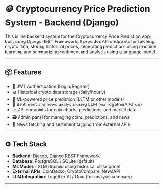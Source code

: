 # 🪙 Cryptocurrency Price Prediction System - Backend (Django)

This is the backend system for the Cryptocurrency Price Prediction App, built using Django REST Framework. It provides API endpoints for fetching crypto data, storing historical prices, generating predictions using machine learning, and summarizing sentiment and analysis using a language model.

---

## 📦 Features

- 🔐 JWT Authentication (Login/Register)
- 📊 Historical crypto data storage (daily/hourly)
- 🤖 ML-powered price prediction (LSTM or other models)
- 🧠 Sentiment and news analysis using LLM (via TogetherAI/Groq)
- 📈 API endpoints for coin charts, predictions, and market data
- 🗃️ Admin panel for managing coins, predictions, and news
- 📰 News fetching and sentiment tagging from external APIs

---

## ⚙️ Tech Stack

- **Backend**: Django, Django REST Framework
- **Database**: PostgreSQL / SQLite (default)
- **ML Model**: LSTM (trained using historical close price)
- **External APIs**: CoinGecko, CryptoCompare, NewsAPI
- **LLM Integration**: Together AI / Groq (for analysis summary)

---
